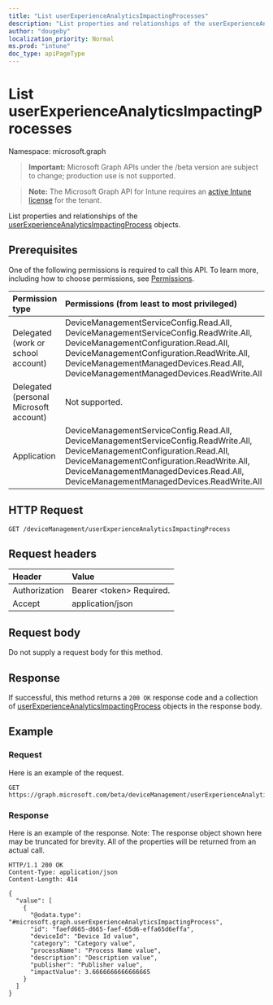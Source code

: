 ```yaml
---
title: "List userExperienceAnalyticsImpactingProcesses"
description: "List properties and relationships of the userExperienceAnalyticsImpactingProcess objects."
author: "dougeby"
localization_priority: Normal
ms.prod: "intune"
doc_type: apiPageType
---
```


# List userExperienceAnalyticsImpactingProcesses

Namespace: microsoft.graph

> **Important:** Microsoft Graph APIs under the /beta version are subject to change; production use is not supported.

> **Note:** The Microsoft Graph API for Intune requires an [active Intune license](https://go.microsoft.com/fwlink/?linkid=839381) for the tenant.

List properties and relationships of the [userExperienceAnalyticsImpactingProcess](../resources/intune-devices-userexperienceanalyticsimpactingprocess.md) objects.

## Prerequisites
One of the following permissions is required to call this API. To learn more, including how to choose permissions, see [Permissions](/graph/permissions-reference).

|Permission type|Permissions (from least to most privileged)|
|:---|:---|
|Delegated (work or school account)|DeviceManagementServiceConfig.Read.All, DeviceManagementServiceConfig.ReadWrite.All, DeviceManagementConfiguration.Read.All, DeviceManagementConfiguration.ReadWrite.All, DeviceManagementManagedDevices.Read.All, DeviceManagementManagedDevices.ReadWrite.All|
|Delegated (personal Microsoft account)|Not supported.|
|Application|DeviceManagementServiceConfig.Read.All, DeviceManagementServiceConfig.ReadWrite.All, DeviceManagementConfiguration.Read.All, DeviceManagementConfiguration.ReadWrite.All, DeviceManagementManagedDevices.Read.All, DeviceManagementManagedDevices.ReadWrite.All|

## HTTP Request
<!-- {
  "blockType": "ignored"
}
-->
``` http
GET /deviceManagement/userExperienceAnalyticsImpactingProcess
```

## Request headers
|Header|Value|
|:---|:---|
|Authorization|Bearer &lt;token&gt; Required.|
|Accept|application/json|

## Request body
Do not supply a request body for this method.

## Response
If successful, this method returns a `200 OK` response code and a collection of [userExperienceAnalyticsImpactingProcess](../resources/intune-devices-userexperienceanalyticsimpactingprocess.md) objects in the response body.

## Example

### Request
Here is an example of the request.
``` http
GET https://graph.microsoft.com/beta/deviceManagement/userExperienceAnalyticsImpactingProcess
```

### Response
Here is an example of the response. Note: The response object shown here may be truncated for brevity. All of the properties will be returned from an actual call.
``` http
HTTP/1.1 200 OK
Content-Type: application/json
Content-Length: 414

{
  "value": [
    {
      "@odata.type": "#microsoft.graph.userExperienceAnalyticsImpactingProcess",
      "id": "faefd665-d665-faef-65d6-effa65d6effa",
      "deviceId": "Device Id value",
      "category": "Category value",
      "processName": "Process Name value",
      "description": "Description value",
      "publisher": "Publisher value",
      "impactValue": 3.6666666666666665
    }
  ]
}
```




